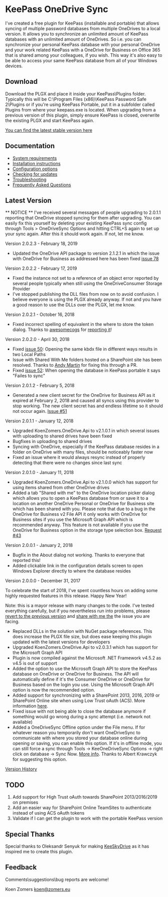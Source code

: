 # KeePass OneDrive Sync

I've created a free plugin for KeePass (installable and portable) that allows syncing of multiple password databases from multiple OneDrives to a local version. It allows you to synchronize an unlimited amount of KeePass databases with an unlimited amount of OneDrives. So i.e. you can synchronize your personal KeePass database with your personal OneDrive and your work related KeePass with a OneDrive for Business on Office 365 that is shared among your colleagues, if you wish. This way it's also easy to be able to access your same KeePass database from all of your Windows devices.

## Download ##
Download the PLGX and place it inside your KeePass\Plugins folder. Typically this will be C:\Program Files (x86)\KeePass Password Safe 2\Plugins or if you're using KeePass Portable, put it in a subfolder called Plugins from where your keepass.exe is located. When upgrading from a previous version of this plugin, simply ensure KeePass is closed, overwrite the existing PLGX and start KeePass again.

[You can find the latest stable version here](../../releases/latest)

## Documentation ##
- [System requirements](./SystemRequirements.md)
- [Installation instructions](./Installaton%20Instructions.md)
- [Configuration options](./Configuration.md)
- [Checking for updates](./UpdateCheck.md)
- [Troubleshooting](./Troubleshooting.md)
- [Frequently Asked Questions](./Faq.md)

## Latest Version

** NOTICE **
I've received several messages of people upgrading to 2.0.1.1 reporting that OneDrive stopped syncing for them after upgrading. You can easily fix this yourself by deleting your existing KeePass sync config through Tools > OneDriveSync Options and hitting CTRL+S again to set up your sync again. After this it should work again. If not, let me know.

Version 2.0.2.3 - February 18, 2019

- Updated the OneDrive API package to version 2.1.2.1 in which the issue with OneDrive for Business as addressed here has been fixed [issue 78](https://github.com/KoenZomers/KeePassOneDriveSync/issues/78)

Version 2.0.2.2 - February 17, 2019

- Fixed the instance not set to a reference of an object error reported by several people typically when still using the OneDriveConsumer Storage Provider
- I've stopped publishing the DLL files from now on to avoid confusion. I believe everyone is using the PLGX already anyway. If not and you have a good reason to use the DLLs over the PLGX, let me know.

Version 2.0.2.1 - October 16, 2018

- Fixed incorrect spelling of equivalent in the where to store the token dialog. Thanks to [awesomecogs](https://github.com/awesomecogs) for [reporting it](https://github.com/KoenZomers/KeePassOneDriveSync/issues/64)!

Version 2.0.2.0 - April 30, 2018

- Fixed [issue 50](https://github.com/KoenZomers/KeePassOneDriveSync/issues/50): Opening the same kbdx file in different ways results in two Local Paths
- Issue with Shared With Me folders hosted on a SharePoint site has been resolved. Thanks to [Andy Martin](https://github.com/Esvandiary) for fixing this through a PR.
- Fixed [issue 52](https://github.com/KoenZomers/KeePassOneDriveSync/issues/52): When opening the database in KeePass portable it says "Failes to sync"

Version 2.0.1.2 - February 5, 2018

- Generated a new client secret for the OneDrive for Business API as it expired at February 2, 2018 and caused all syncs using this provider to stop working. The new client secret has and endless lifetime so it should not occur again. [Issue #51](../../issues/51)

Version 2.0.1.1 - January 12, 2018

- Upgraded KoenZomers.OneDrive.Api to v2.1.0.1 in which several issues with uploading to shared drives have been fixed
- Bugfixes in uploading to shared drives
- Syncing with OneDrive, especially if the KeePass database resides in a folder on OneDrive with many files, should be noticeably faster now
- Fixed an issue where it would always resync instead of properly detecting that there were no changes since last sync

Version 2.0.1.0 - January 11, 2018

- Upgraded KoenZomers.OneDrive.Api to v2.1.0.0 which has support for using items shared from other OneDrive drives
- Added a tab "Shared with me" to the OneDrive location picker dialog which allows you to open a KeePass database from or save it to a location on another OneDrive Personal or OneDrive for Business site which has been shared with you. Please note that due to a bug in the OneDrive for Business v2 File API it only works with OneDrive for Business sites if you use the Microsoft Graph API which is recommended anyway. This feature is not available if you use the OneDrive for Business option in the storage type selection box. [Request #43](../../issues/43)

Version 2.0.0.1 - January 2, 2018

- Bugfix in the About dialog not working. Thanks to everyone that reported this!
- Added clickable link in the configuration details screen to open Windows Explorer directly to where the database resides

Version 2.0.0.0 - December 31, 2017

To celebrate the start of 2018, I've spent countless hours on adding some highly requested features in this release. Happy New Year!

Note: this is a mayor release with many changes to the code. I've tested everything carefully, but if you nevertheless run into problems, please [revert to the previous version](../../releases/tag/1.8.3.0) and [share with me the](../../issues/new) the issue you are facing.

- Replaced DLLs in the solution with NuGet package references. This does increase the PLGX file size, but does ease keeping this plugin updated with the latest versions for developers
- Upgraded KoenZomers.OneDrive.Api to v2.0.3.1 which has support for the Microsoft Graph API
- Plugin is now compiled against the Microsoft .NET Framework v4.5.2 as v4.5 is out of support
- Added the option to use the Microsoft Graph API to store the KeePass database on OneDrive or OneDrive for Business. The API will automatically define if it's the Consumer OneDrive or OneDrive for Business based on the login you use. Using the Microsoft Graph API option is now the recommended option.
- Added support for synchronizing with a SharePoint 2013, 2016, 2019 or SharePoint Online site when using Low Trust oAuth (ACS). More information [here](./Configuration.md#sharepoint-2013-2016-and-sharepoint-online-support).
- Fixed issue with not being able to close the database anymore if something would go wrong during a sync attempt (i.e. network not available)
- Added a OneDriveSync Offline option under the File menu. If for whatever reason you temporarily don't want OneDriveSync to communicate with where you stored your database online during opening or saving, you can enable this option. If it's in offline mode, you can still force a sync through Tools -> KeeOneDriveSync Options -> right click on database -> Sync Now. [More info](./Configuration.md#offline-mode). Thanks to Albert Krawczyk for suggesting this option.

[Version History](./VersionHistory.md)

## TODO

1. Add support for High Trust oAuth towards SharePoint 2013/2016/2019 on premises
2. Add an easier way for SharePoint Online TeamSites to authenticate instead of using ACS oAuth tokens
3. Validate if I can get the plugin to work with the portable KeePass version

## Special Thanks

Special thanks to Oleksandr Senyuk for making [KeeSkyDrive](http://sourceforge.net/projects/keeskydrive/) as it has inspired me to create this plugin.

## Feedback

Comments\suggestions\bug reports are welcome!

Koen Zomers
koen@zomers.eu
